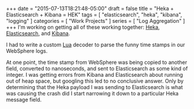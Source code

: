 +++
date = "2015-07-13T18:21:48-05:00"
draft = false
title = "Heka + Elasticsearch + Kibana = HEK"
tags = [ "elasticsearch", "heka", "kibana", "logging" ]
categories = [ "Work Projects" ]
series = [ "Log Aggregation" ]
+++
I'm working on getting all of these working together: [Heka](https://github.com/mozilla-services/heka/), [Elasticsearch](https://www.elastic.co/products/elasticsearch), and [Kibana](https://www.elastic.co/products/kibana).

I had to write a custom [Lua](http://www.lua.org/about.html) decoder to parse the funny time stamps in our WebSphere logs.

At one point, the time stamp from WebSphere was being copied to another field, converted to nanoseconds, and sent to Elasticsearch as some kind of integer. I was getting errors from Kibana and Elasticsearch about running out of heap space, but googling this led to no conclusive answer. Only by determining that the Heka payload I was sending to Elasticsearch is what was causing the crash did I start narrowing it down to a particular Heka message field.
